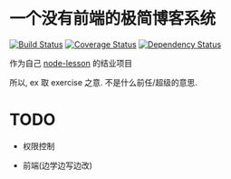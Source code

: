 # 一个没有前端的极简博客系统

[![Build Status][build-img]](https://travis-ci.org/Ralph-Wang/ex-blog)
[![Coverage Status][coveralls-img]](https://coveralls.io/r/Ralph-Wang/ex-blog)
[![Dependency Status][dependency-img]](https://david-dm.org/Ralph-Wang/ex-blog)

[build-img]: http://img.shields.io/travis/Ralph-Wang/ex-blog.svg?style=flat-square
[coveralls-img]: http://img.shields.io/coveralls/Ralph-Wang/ex-blog/master.svg?style=flat-square
[dependency-img]: http://img.shields.io/david/Ralph-Wang/ex-blog.svg?style=flat-square

作为自己 [node-lesson](https://github.com/alsotang/node-lessons) 的结业项目

所以, ex 取 exercise 之意. 不是什么前任/超级的意思.


# TODO
* 权限控制

* 前端(边学边写边改)

